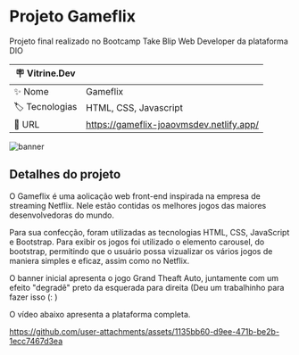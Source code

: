 # Projeto Gameflix

Projeto final realizado no Bootcamp Take Blip Web Developer da plataforma DIO

| :placard: Vitrine.Dev |     |
| -------------  | --- |
| :sparkles: Nome        | Gameflix
| :label: Tecnologias | HTML, CSS, Javascript
| :rocket: URL         | https://gameflix-joaovmsdev.netlify.app/ 

<!-- Inserir imagem com a #vitrinedev ao final do link -->
![banner](https://user-images.githubusercontent.com/98715957/200142673-4382d915-0195-4d9e-80c9-252725a81cdd.png#vitrinedev)

## Detalhes do projeto

O Gameflix é uma aolicação web front-end inspirada na empresa de streaming Netflix. Nele estão contidas os melhores jogos das maiores desenvolvedoras do mundo. 

Para sua confecção, foram utilizadas as tecnologias HTML, CSS, JavaScript e Bootstrap. Para exibir os jogos foi utilizado o elemento carousel, do bootstrap, permitindo que o usuário possa vizualizar os vários jogos de maniera simples e eficaz, assim como no Netflix. 

O banner inicial apresenta o jogo Grand Theaft Auto, juntamente com um efeito "degradê" preto da esquerada para direita (Deu um trabalhinho para fazer isso (: )

O vídeo abaixo apresenta a plataforma completa.

https://github.com/user-attachments/assets/1135bb60-d9ee-471b-be2b-1ecc7467d3ea







